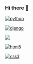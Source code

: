 ### Hi there 👋

[![python](https://img.shields.io/badge/Python-3776AB?style=for-the-badge&logo=python&logoColor=white)](https://github.com/JuanBindez/auto)

[![django](https://img.shields.io/badge/Django-092E20?style=for-the-badge&logo=django&logoColor=white)](https://github.com/JuanBindez/modelo-para-blog)

[![](https://img.shields.io/badge/Bootstrap-563D7C?style=for-the-badge&logo=bootstrap&logoColor=white)]()

[![html5](https://img.shields.io/badge/HTML5-E34F26?style=for-the-badge&logo=html5&logoColor=white)]()

[![css3](https://img.shields.io/badge/CSS3-1572B6?style=for-the-badge&logo=css3&logoColor=white)]()

[![]()]()

[![]()]()
